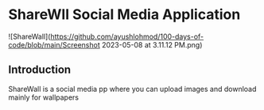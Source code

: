 

# ShareWll Social Media Application
![ShareWall](https://github.com/ayushlohmod/100-days-of-code/blob/main/Screenshot 2023-05-08 at 3.11.12 PM.png)

## Introduction
ShareWall is a social media pp where you can upload images and download mainly for wallpapers 
